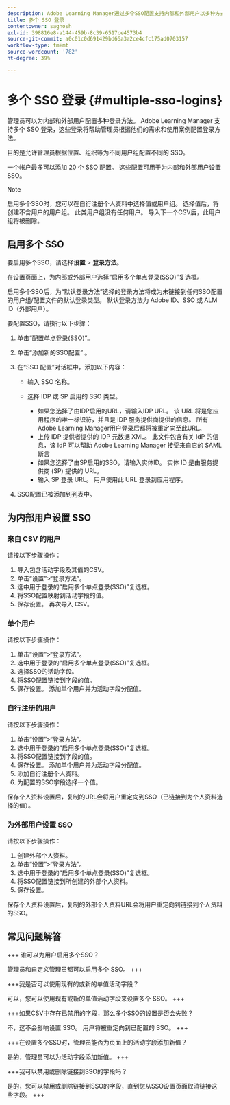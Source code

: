```yaml
---
description: Adobe Learning Manager通过多个SSO配置支持内部和外部用户以多种方式实现登录。
title: 多个 SSO 登录
contentowner: saghosh
exl-id: 398816e8-a144-459b-8c39-6517ce4573b4
source-git-commit: a0c01c0d691429bd66a3a2ce4cfc175ad0703157
workflow-type: tm+mt
source-wordcount: '782'
ht-degree: 39%

---
```


# 多个 SSO 登录 {#multiple-sso-logins}

管理员可以为内部和外部用户配置多种登录方法。 Adobe Learning Manager 支持多个 SSO 登录，这些登录将帮助管理员根据他们的需求和使用案例配置登录方法。

目的是允许管理员根据位置、组织等为不同用户组配置不同的 SSO。

一个帐户最多可以添加 20 个 SSO 配置。 这些配置可用于为内部和外部用户设置 SSO。

>[!NOTE]
>
>启用多个SSO时，您可以在自行注册个人资料中选择值或用户组。 选择值后，将创建不含用户的用户组。 此类用户组没有任何用户。 导入下一个CSV后，此用户组将被删除。

## 启用多个 SSO

要启用多个SSO，请选择&#x200B;**设置** > **登录方法**。

在设置页面上，为内部或外部用户选择“启用多个单点登录(SSO)”复选框。

启用多个SSO后，为“默认登录方法”选择的登录方法将成为未链接到任何SSO配置的用户组/配置文件的默认登录类型。 默认登录方法为 Adobe ID、SSO 或 ALM ID（外部用户）。

要配置SSO，请执行以下步骤：

1. 单击“配置单点登录(SSO)”。
1. 单击“添加新的SSO配置” 。
1. 在“SSO 配置”对话框中，添加以下内容：

   * 输入 SSO 名称。
   * 选择 IDP 或 SP 启用的 SSO 类型。

      * 如果您选择了由IDP启用的URL，请输入IDP URL。 该 URL 将是您应用程序的唯一标识符，并且是 IDP 服务提供商提供的信息。 所有Adobe Learning Manager用户登录后都将被重定向至此URL。
      * 上传 IDP 提供者提供的 IDP 元数据 XML。 此文件包含有关 IdP 的信息，该 IdP 可以帮助 Adobe Learning Manager 接受来自它的 SAML 断言
      * 如果您选择了由SP启用的SSO，请输入实体ID。 实体 ID 是由服务提供商 (SP) 提供的 URL。
      * 输入 SP 登录 URL。 用户使用此 URL 登录到应用程序。

1. SSO配置已被添加到列表中。

## 为内部用户设置 SSO

### 来自 CSV 的用户

请按以下步骤操作：

1. 导入包含活动字段及其值的CSV。
1. 单击“设置”>“登录方法”。
1. 选中用于登录的“启用多个单点登录(SSO)”复选框。
1. 将SSO配置映射到活动字段的值。
1. 保存设置。 再次导入 CSV。

### 单个用户

请按以下步骤操作：

1. 单击“设置”>“登录方法”。
1. 选中用于登录的“启用多个单点登录(SSO)”复选框。
1. 选择SSO的活动字段。
1. 将SSO配置链接到字段的值。
1. 保存设置。 添加单个用户并为活动字段分配值。

### 自行注册的用户

请按以下步骤操作：

1. 单击“设置”>“登录方法”。
1. 选中用于登录的“启用多个单点登录(SSO)”复选框。
1. 将SSO配置链接到字段的值。
1. 保存设置。 添加单个用户并为活动字段分配值。
1. 添加自行注册个人资料。
1. 为配置的SSO字段选择一个值。

保存个人资料设置后，复制的URL会将用户重定向到SSO（已链接到为个人资料选择的值）。

### 为外部用户设置 SSO

请按以下步骤操作：

1. 创建外部个人资料。
1. 单击“设置”>“登录方法”。
1. 选中用于登录的“启用多个单点登录(SSO)”复选框。
1. 将SSO配置链接到所创建的外部个人资料。
1. 保存设置。

保存个人资料设置后，复制的外部个人资料URL会将用户重定向到链接到个人资料的SSO。

## 常见问题解答

+++ 谁可以为用户启用多个SSO？

管理员和自定义管理员都可以启用多个 SSO。
+++

+++我是否可以使用现有的或新的单值活动字段？

可以，您可以使用现有或新的单值活动字段来设置多个 SSO。
+++

+++如果CSV中存在已禁用的字段，那么多个SSO的设置是否会失败？

不，这不会影响设置 SSO。 用户将被重定向到已配置的 SSO。
+++

+++在设置多个SSO时，管理员能否为页面上的活动字段添加新值？

是的，管理员可以为活动字段添加新值。
+++

+++我可以禁用或删除链接到SSO的字段吗？

是的，您可以禁用或删除链接到SSO的字段，直到您从SSO设置页面取消链接这些字段。
+++
